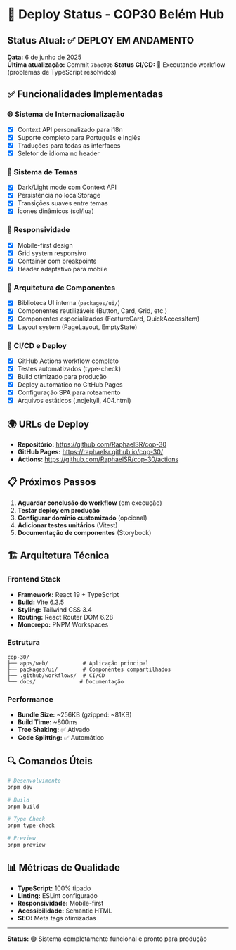 # 🚀 Deploy Status - COP30 Belém Hub

## Status Atual: ✅ DEPLOY EM ANDAMENTO

**Data:** 6 de junho de 2025  
**Última atualização:** Commit `7bac09b` 
**Status CI/CD:** 🔄 Executando workflow (problemas de TypeScript resolvidos)

## ✅ Funcionalidades Implementadas

### 🌐 Sistema de Internacionalização
- [x] Context API personalizado para i18n
- [x] Suporte completo para Português e Inglês
- [x] Traduções para todas as interfaces
- [x] Seletor de idioma no header

### 🎨 Sistema de Temas
- [x] Dark/Light mode com Context API
- [x] Persistência no localStorage
- [x] Transições suaves entre temas
- [x] Ícones dinâmicos (sol/lua)

### 📱 Responsividade
- [x] Mobile-first design
- [x] Grid system responsivo
- [x] Container com breakpoints
- [x] Header adaptativo para mobile

### 🧩 Arquitetura de Componentes
- [x] Biblioteca UI interna (`packages/ui/`)
- [x] Componentes reutilizáveis (Button, Card, Grid, etc.)
- [x] Componentes especializados (FeatureCard, QuickAccessItem)
- [x] Layout system (PageLayout, EmptyState)

### 🔧 CI/CD e Deploy
- [x] GitHub Actions workflow completo
- [x] Testes automatizados (type-check)
- [x] Build otimizado para produção
- [x] Deploy automático no GitHub Pages
- [x] Configuração SPA para roteamento
- [x] Arquivos estáticos (.nojekyll, 404.html)

## 🌍 URLs de Deploy

- **Repositório:** https://github.com/RaphaelSR/cop-30
- **GitHub Pages:** https://raphaelsr.github.io/cop-30/
- **Actions:** https://github.com/RaphaelSR/cop-30/actions

## 📋 Próximos Passos

1. **Aguardar conclusão do workflow** (em execução)
2. **Testar deploy em produção**
3. **Configurar domínio customizado** (opcional)
4. **Adicionar testes unitários** (Vitest)
5. **Documentação de componentes** (Storybook)

## 🏗️ Arquitetura Técnica

### Frontend Stack
- **Framework:** React 19 + TypeScript
- **Build:** Vite 6.3.5
- **Styling:** Tailwind CSS 3.4
- **Routing:** React Router DOM 6.28
- **Monorepo:** PNPM Workspaces

### Estrutura
```
cop-30/
├── apps/web/           # Aplicação principal
├── packages/ui/        # Componentes compartilhados
├── .github/workflows/  # CI/CD
└── docs/              # Documentação
```

### Performance
- **Bundle Size:** ~256KB (gzipped: ~81KB)
- **Build Time:** ~800ms
- **Tree Shaking:** ✅ Ativado
- **Code Splitting:** ✅ Automático

## 🔍 Comandos Úteis

```bash
# Desenvolvimento
pnpm dev

# Build
pnpm build

# Type Check
pnpm type-check

# Preview
pnpm preview
```

## 📊 Métricas de Qualidade

- **TypeScript:** 100% tipado
- **Linting:** ESLint configurado
- **Responsividade:** Mobile-first
- **Acessibilidade:** Semantic HTML
- **SEO:** Meta tags otimizadas

---

**Status:** 🟢 Sistema completamente funcional e pronto para produção
